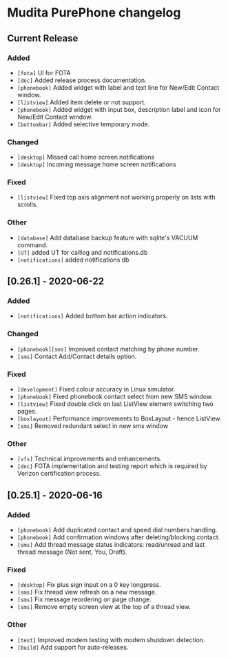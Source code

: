 # Mudita PurePhone changelog

## Current Release

### Added

* `[fota]` UI for FOTA
* `[doc]` Added release process documentation.
* `[phonebook]` Added widget with label and text line for New/Edit Contact window.
* `[listview]` Added item delete or not support.
* `[phonebook]` Added widget with input box, description label and icon for New/Edit Contact window.
* `[bottombar]` Added selective temporary mode.

### Changed

* `[desktop]` Missed call home screen notifications
* `[desktop]` Incoming message home screen notifications

### Fixed

* `[listview]` Fixed top axis alignment not working properly on lists with scrolls.

### Other
* `[database]` Add database backup feature with sqlite's VACUUM command.
* `[UT]` added UT for calllog and notifications.db
* `[notifications]` added notifications db

## [0.26.1] - 2020-06-22

### Added
* `[notifications]` Added bottom bar action indicators.

### Changed
* `[phonebook][sms]` Improved contact matching by phone number.
* `[sms]` Contact Add/Contact details option.

### Fixed
* `[development]` Fixed colour accuracy in Linux simulator. 
* `[phonebook]` Fixed phonebook contact select from new SMS window.
* `[listview]` Fixed double click on last ListView element switching two pages.
* `[boxlayout]` Performance improvements to BoxLayout - hence ListView.
* `[sms]` Removed redundant select in new sms window 

### Other
* `[vfs]` Technical improvements and enhancements.
* `[doc]` FOTA implementation and testing report which is required by Verizon certification process.

## [0.25.1] - 2020-06-16

### Added
* `[phonebook]` Add duplicated contact and speed dial numbers handling.
* `[phonebook]` Add confirmation windows after deleting/blocking contact. 
* `[sms]` Add thread message status indicators: read/unread and last thread message (Not sent, You, Draft).

### Fixed
* `[desktop]` Fix plus sign input on a 0 key longpress.
* `[sms]` Fix thread view refresh on a new message.
* `[sms]` Fix message reordering on page change.
* `[sms]` Remove empty screen view at the top of a thread view.

### Other
* `[test]` Improved modem testing with modem shutdown detection.
* `[build]` Add support for auto-releases.
